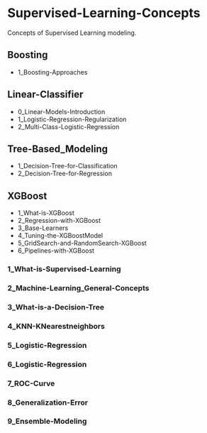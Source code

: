 # Supervised-Learning-Concepts
Concepts of Supervised Learning modeling.

## Boosting
- 1_Boosting-Approaches

## Linear-Classifier
- 0_Linear-Models-Introduction
- 1_Logistic-Regression-Regularization
- 2_Multi-Class-Logistic-Regression

## Tree-Based_Modeling
- 1_Decision-Tree-for-Classification
- 2_Decision-Tree-for-Regression

## XGBoost
- 1_What-is-XGBoost
- 2_Regression-with-XGBoost
- 3_Base-Learners
- 4_Tuning-the-XGBoostModel
- 5_GridSearch-and-RandomSearch-XGBoost
- 6_Pipelines-with-XGBoost

### 1_What-is-Supervised-Learning

### 2_Machine-Learning_General-Concepts

### 3_What-is-a-Decision-Tree

### 4_KNN-KNearestneighbors

### 5_Logistic-Regression

### 6_Logistic-Regression

### 7_ROC-Curve

### 8_Generalization-Error

### 9_Ensemble-Modeling